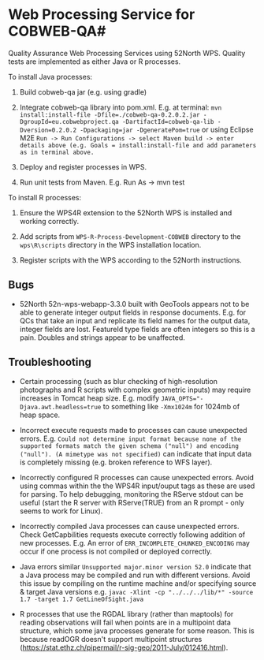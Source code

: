 # Web Processing Service for COBWEB-QA#

Quality Assurance Web Processing Services using 52North WPS. Quality tests are implemented as either Java or R processes.

To install Java processes:

1. Build cobweb-qa jar (e.g. using gradle)

2. Integrate cobweb-qa library into pom.xml. E.g. at terminal:
``mvn install:install-file -Dfile=./cobweb-qa-0.2.0.2.jar -DgroupId=eu.cobwebproject.qa -DartifactId=cobweb-qa-lib -Dversion=0.2.0.2 -Dpackaging=jar -DgeneratePom=true``
or using Eclipse M2E
``Run -> Run Configurations -> select Maven build -> enter details above (e.g. Goals = install:install-file and add parameters as in terminal above.``
3. Deploy and register processes in WPS.

4. Run unit tests from Maven. E.g. Run As -> mvn test


To install R processes:

1. Ensure the WPS4R extension to the 52North WPS is installed and working correctly.

2. Add scripts from ``WPS-R-Process-Development-COBWEB`` directory to the ``wps\R\scripts`` directory in the WPS installation location.

3. Register scripts with the WPS according to the 52North instructions.


## Bugs
* 52North 52n-wps-webapp-3.3.0 built with GeoTools appears not to be able to generate integer output fields in response documents. E.g. for QCs that take an input and replicate its field names for the output data, integer fields are lost. FeatureId type fields are often integers so this is a pain. Doubles and strings appear to be unaffected.


## Troubleshooting

* Certain processing (such as blur checking of high-resolution photographs and R scripts with complex geometric inputs) may require increases in Tomcat heap size. E.g. modify ``JAVA_OPTS="-Djava.awt.headless=true`` to something like ``-Xmx1024m`` for 1024mb of heap space.

* Incorrect execute requests made to processes can cause unexpected errors. E.g. ``Could not determine input format because none of the supported formats match the given schema ("null") and encoding ("null"). (A mimetype was not specified)`` can indicate that input data is completely missing (e.g. broken reference to WFS layer). 

* Incorrectly configured R processes can cause unexpected errors. Avoid using commas within the the WPS4R input/ouput tags as these are used for parsing. To help debugging, monitoring the RServe stdout can be useful (start the R server with RServe(TRUE) from an R prompt - only seems to work for Linux).

* Incorrectly compiled Java processes can cause unexpected errors. Check GetCapbilities requests execute correctly following addition of new processes. E.g. An error of ``ERR_INCOMPLETE_CHUNKED_ENCODING`` may occur if one process is not compiled or deployed correctly.

* Java errors similar ``Unsupported major.minor version 52.0`` indicate that a Java process may be compiled and run with different versions. Avoid this issue by compiling on the runtime machine and/or specifying source & target Java versions e.g. ``javac -Xlint -cp "../../../lib/*" -source 1.7 -target 1.7 GetLineOfSight.java``

* R processes that use the RGDAL library (rather than maptools) for reading observations will fail when points are in a multipoint data structure, which some java processes generate for some reason. This is because readOGR doesn't support multipoint structures (https://stat.ethz.ch/pipermail/r-sig-geo/2011-July/012416.html).
